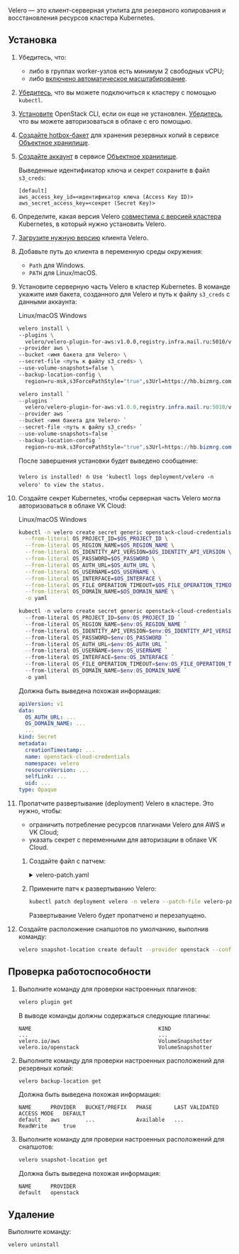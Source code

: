 Velero — это клиент-серверная утилита для резервного копирования и восстановления ресурсов кластера Kubernetes.

## Установка

1. Убедитесь, что:

   - либо в группах worker-узлов есть минимум 2 свободных vCPU;
   - либо [включено автоматическое масштабирование](../../operations/scale#nastroit-avtomaticheskoe-masshtabirovanie--tolko-dlya-grupp-worker-uzlov-).

1. [Убедитесь](../../connect/kubectl#proverka-podklyucheniya-k-klasteru), что вы можете подключиться к кластеру с помощью `kubectl`.
1. [Установите](../../../../base/account/project/cli/setup) OpenStack CLI, если он еще не установлен. [Убедитесь](../../../../base/account/project/cli/authorization), что вы можете авторизоваться в облаке с его помощью.
1. [Создайте hotbox-бакет](../../../s3/buckets/bucket#sozdanie-baketa) для хранения резервных копий в сервисе [Объектное хранилище](../../../s3).
1. [Создайте аккаунт](../../../s3/access-management/s3-account) в сервисе [Объектное хранилище](../../../s3).

   Выведенные идентификатор ключа и секрет сохраните в файл `s3_creds`:

   ```text
   [default]
   aws_access_key_id=<идентификатор ключа (Access Key ID)>
   aws_secret_access_key=<секрет (Secret Key)>
   ```

1. Определите, какая версия Velero [совместима с версией кластера](https://github.com/vmware-tanzu/velero#velero-compatibility-matrix) Kubernetes, в который нужно установить Velero.
1. [Загрузите нужную версию](https://github.com/vmware-tanzu/velero/releases) клиента Velero.
1. Добавьте путь до клиента в переменную среды окружения:

   - `Path` для Windows.
   - `PATH` для Linux/macOS.

1. Установите серверную часть Velero в кластер Kubernetes. В команде укажите имя бакета, созданного для Velero и путь к файлу `s3_creds` с данными аккаунта:

   <tabs>
   <tablist>
   <tab>Linux/macOS</tab>
   <tab>Windows</tab>
   </tablist>
   <tabpanel>

   ```bash
   velero install \
   --plugins \
     velero/velero-plugin-for-aws:v1.0.0,registry.infra.mail.ru:5010/velero/velero-plugin-mcs:v1.2.0 \
   --provider aws \
   --bucket <имя бакета для Velero> \
   --secret-file <путь к файлу s3_creds> \
   --use-volume-snapshots=false \
   --backup-location-config \
     region=ru-msk,s3ForcePathStyle="true",s3Url=https://hb.bizmrg.com:443

   ```

   </tabpanel>
   <tabpanel>

   ```powershell
   velero install `
   --plugins `
     velero/velero-plugin-for-aws:v1.0.0,registry.infra.mail.ru:5010/velero/velero-plugin-mcs:v1.2.0 `
   --provider aws `
   --bucket <имя бакета для Velero> `
   --secret-file <путь к файлу s3_creds> `
   --use-volume-snapshots=false `
   --backup-location-config `
     region=ru-msk,s3ForcePathStyle="true",s3Url=https://hb.bizmrg.com:443
   ```

   </tabpanel>
   </tabs>

   После завершения установки будет выведено сообщение:

   ```text
   Velero is installed! ⛵ Use 'kubectl logs deployment/velero -n velero' to view the status.
   ```

1. Создайте секрет Kubernetes, чтобы серверная часть Velero могла авторизоваться в облаке VK Cloud:

   <tabs>
   <tablist>
   <tab>Linux/macOS</tab>
   <tab>Windows</tab>
   </tablist>
   <tabpanel>

   ```bash
   kubectl -n velero create secret generic openstack-cloud-credentials \
     --from-literal OS_PROJECT_ID=$OS_PROJECT_ID \
     --from-literal OS_REGION_NAME=$OS_REGION_NAME \
     --from-literal OS_IDENTITY_API_VERSION=$OS_IDENTITY_API_VERSION \
     --from-literal OS_PASSWORD=$OS_PASSWORD \
     --from-literal OS_AUTH_URL=$OS_AUTH_URL \
     --from-literal OS_USERNAME=$OS_USERNAME \
     --from-literal OS_INTERFACE=$OS_INTERFACE \
     --from-literal OS_FILE_OPERATION_TIMEOUT=$OS_FILE_OPERATION_TIMEOUT \
     --from-literal OS_DOMAIN_NAME=$OS_DOMAIN_NAME \
     -o yaml

   ```

   </tabpanel>
   <tabpanel>

   ```powershell
   kubectl -n velero create secret generic openstack-cloud-credentials `
     --from-literal OS_PROJECT_ID=$env:OS_PROJECT_ID `
     --from-literal OS_REGION_NAME=$env:OS_REGION_NAME `
     --from-literal OS_IDENTITY_API_VERSION=$env:OS_IDENTITY_API_VERSION `
     --from-literal OS_PASSWORD=$env:OS_PASSWORD `
     --from-literal OS_AUTH_URL=$env:OS_AUTH_URL `
     --from-literal OS_USERNAME=$env:OS_USERNAME `
     --from-literal OS_INTERFACE=$env:OS_INTERFACE `
     --from-literal OS_FILE_OPERATION_TIMEOUT=$env:OS_FILE_OPERATION_TIMEOUT `
     --from-literal OS_DOMAIN_NAME=$env:OS_DOMAIN_NAME `
     -o yaml
   ```

   </tabpanel>
   </tabs>

   Должна быть выведена похожая информация:

   ```yaml
   apiVersion: v1
   data:
     OS_AUTH_URL: ...
     OS_DOMAIN_NAME: ...
     ...
   kind: Secret
   metadata:
     creationTimestamp: ...
     name: openstack-cloud-credentials
     namespace: velero
     resourceVersion: ...
     selfLink: ...
     uid: ...
   type: Opaque
   ```

1. Пропатчите развертывание (deployment) Velero в кластере. Это нужно, чтобы:

   - ограничить потребление ресурсов плагинами Velero для AWS и VK Cloud;
   - указать секрет с переменными для авторизации в облаке VK Cloud.

   1. Создайте файл с патчем:

      <details>
      <summary markdown="span">velero-patch.yaml</summary>

      ```yaml
      spec:
        template:
          spec:
            containers:
              - name: velero
                envFrom:
                  - secretRef:
                      name: openstack-cloud-credentials
            initContainers:
              - name: velero-velero-plugin-for-aws
                resources:
                  limits:
                    cpu: "1"
                    memory: 512Mi
                  requests:
                    cpu: 500m
                    memory: 256Mi
              - name: velero-velero-plugin-mcs
                resources:
                  limits:
                    cpu: "1"
                    memory: 512Mi
                  requests:
                    cpu: 500m
                    memory: 256Mi
      ```

      </details>

   1. Примените патч к развертыванию Velero:

      ```bash
      kubectl patch deployment velero -n velero --patch-file velero-patch.yaml
      ```

      Развертывание Velero будет пропатчено и перезапущено.

1. Создайте расположение снапшотов по умолчанию, выполнив команду:

   ```bash
   velero snapshot-location create default --provider openstack --config region=ru-msk
   ```

## Проверка работоспособности

1. Выполните команду для проверки настроенных плагинов:

   ```bash
   velero plugin get
   ```

   В выводе команды должны содержаться следующие плагины:

   ```text
   NAME                                        KIND
   ...                                         ...
   velero.io/aws                               VolumeSnapshotter
   velero.io/openstack                         VolumeSnapshotter
   ```

1. Выполните команду для проверки настроенных расположений для резервных копий:

   ```bash
   velero backup-location get
   ```

   Должна быть выведена похожая информация:

   ```text
   NAME      PROVIDER   BUCKET/PREFIX   PHASE       LAST VALIDATED                  ACCESS MODE   DEFAULT
   default   aws        ...             Available   ...                             ReadWrite     true
   ```

1. Выполните команду для проверки настроенных расположений для снапшотов:

   ```bash
   velero snapshot-location get
   ```

   Должна быть выведена похожая информация:

   ```text
   NAME      PROVIDER
   default   openstack
   ```

## Удаление

Выполните команду:

```bash
velero uninstall
```
